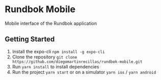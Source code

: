 # Rundbok Mobile

Mobile interface of the Rundbok application

## Getting Started

1. Install the expo-cli `npm install -g expo-cli`
2. Clone the repository `git clone https://github.com/diegomartinrecillas/rundbok-mobile.git`
3. Run `yarn install` to install dependencies
4. Run the project `yarn start` or on a simulator `yarn ios` / `yarn android`
